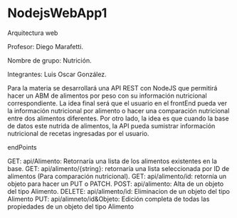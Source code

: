 # NodejsWebApp1
Arquitectura web

Profesor: Diego Marafetti.

Nombre de grupo: Nutrición.

Integrantes: Luis Oscar González.

Para la materia se desarrollará una API REST con NodeJS que permitirá hacer un ABM de alimentos por peso con su información nutricional correspondiente.
La idea final será que el usuario en el frontEnd pueda ver la información nutricional por alimento o hacer una comparación nutricional entre dos alimentos diferentes. 
Por otro lado, la idea es que cuando la base de datos este nutrida de alimentos, la API pueda sumistrar información nutricional de recetas ingresadas por el usuario.

endPoints

GET: api/Alimento: Retornaría una lista de los alimentos existentes en la base.
GET: api/alimento/{string}: retornaría una lista seleccionada por ID de alimentos (Para comparación nutricional).
GET: api/alimento/id: retornía un objeto para hacer un PUT o PATCH.
POST: api/alimento: Alta de un objeto del tipo Alimento.
DELETE: api/alimento/id: Eliminacion de un objeto del tipo Alimento
PUT: api/alimneto/id&Objeto: Edición completa de todas las propiedades de un objeto del tipo Alimento
